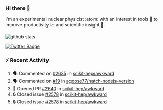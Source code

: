 ### Hi there 👋 

I'm an experimental nuclear physicist :atom: with an interest in tools :wrench: to improve productivity :chart_with_upwards_trend: and scientific insight :telescope:.

![github stats](https://github-readme-stats.vercel.app/api?username=agoose77&show_icons=true&hide_rank=true&hide_title=true&bg_color=30,e76445,904e95&text_color=efe3ec&icon_color=efe3ec)
<!--
**agoose77/agoose77** is a ✨ _special_ ✨ repository because its `README.md` (this file) appears on your GitHub profile.

Here are some ideas to get you started:

- 🔭 I’m currently working on ...
- 🌱 I’m currently learning ...
- 👯 I’m looking to collaborate on ...
- 🤔 I’m looking for help with ...
- 💬 Ask me about ...
- 📫 How to reach me: ...
- 😄 Pronouns: ...
- ⚡ Fun fact: ...
-->

[![Twitter Badge](https://img.shields.io/twitter/follow/agoose77?style=flat-square&logo=Twitter&logoColor=white&color=cornflowerblue)](https://twitter.com/agoose77)

### :zap: Recent Activity

<!--START_SECTION:activity-->
1. 🗣 Commented on [#2635](https://github.com/scikit-hep/awkward/pull/2635#issuecomment-1675449122) in [scikit-hep/awkward](https://github.com/scikit-hep/awkward)
2. 🗣 Commented on [#19](https://github.com/agoose77/hatch-nodejs-version/issues/19#issuecomment-1675448387) in [agoose77/hatch-nodejs-version](https://github.com/agoose77/hatch-nodejs-version)
3. 💪 Opened PR [#2640](https://github.com/scikit-hep/awkward/pull/2640) in [scikit-hep/awkward](https://github.com/scikit-hep/awkward)
4. 🔒 Closed issue [#2578](https://github.com/scikit-hep/awkward/issues/2578) in [scikit-hep/awkward](https://github.com/scikit-hep/awkward)
5. 🔒 Closed issue [#2578](https://github.com/scikit-hep/awkward/issues/2578) in [scikit-hep/awkward](https://github.com/scikit-hep/awkward)
<!--END_SECTION:activity-->
